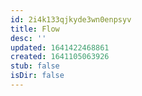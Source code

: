 ```yaml
---
id: 2i4k133qjkyde3wn0enpsyv
title: Flow
desc: ''
updated: 1641422468861
created: 1641105063926
stub: false
isDir: false
---
```



